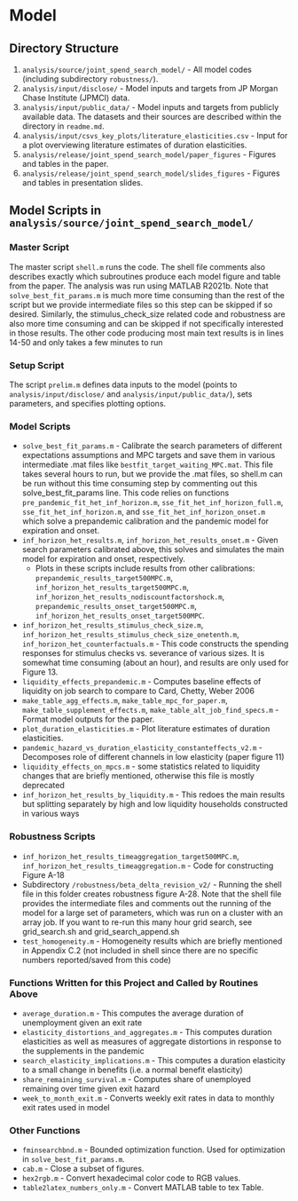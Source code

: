 # Model

## Directory Structure
1. `analysis/source/joint_spend_search_model/` - All model codes (including subdirectory `robustness/`).
2. `analysis/input/disclose/` - Model inputs and targets from JP Morgan Chase Institute (JPMCI) data.
3. `analysis/input/public_data/` - Model inputs and targets from publicly available data. The datasets and their sources are described within the directory in `readme.md`.
4. `analysis/input/csvs_key_plots/literature_elasticities.csv` - Input for a plot overviewing literature estimates of duration elasticities.
5. `analysis/release/joint_spend_search_model/paper_figures` - Figures and tables in the paper.
6. `analysis/release/joint_spend_search_model/slides_figures` - Figures and tables in presentation slides.

## Model Scripts in `analysis/source/joint_spend_search_model/`

### Master Script
The master script `shell.m` runs the code. The shell file comments also describes exactly which subroutines produce each model figure and table from the paper. The analysis was run using MATLAB R2021b. Note that `solve_best_fit_params.m` is much more time consuming than the rest of the script but we provide intermediate files so this step can be skipped if so desired. Similarly, the stimulus_check_size related code and robustness are also more time consuming and can be skipped if not specifically interested in those results. The other code producing most main text results is in lines 14-50 and only takes a few minutes to run

### Setup Script
The script `prelim.m` defines data inputs to the model (points to `analysis/input/disclose/` and `analysis/input/public_data/`), sets parameters, and specifies plotting options.

### Model Scripts
- `solve_best_fit_params.m` - Calibrate the search parameters of different expectations assumptions and MPC targets and save them in various intermediate .mat files like `bestfit_target_waiting_MPC.mat`. This file takes several hours to run, but we provide the .mat files, so shell.m can be run without this time consuming step by commenting out this solve_best_fit_params line. This code relies on functions `pre_pandemic_fit_het_inf_horizon.m`, `sse_fit_het_inf_horizon_full.m`, `sse_fit_het_inf_horizon.m`, and `sse_fit_het_inf_horizon_onset.m` which solve a prepandemic calibration and the pandemic model for expiration and onset. 
- `inf_horizon_het_results.m`, `inf_horizon_het_results_onset.m` - Given search parameters calibrated above, this solves and simulates the main model for expiration and onset, respectively.
    - Plots in these scripts include results from other calibrations: `prepandemic_results_target500MPC.m`, `inf_horizon_het_results_target500MPC.m`, `inf_horizon_het_results_nodiscountfactorshock.m`, `prepandemic_results_onset_target500MPC.m`, `inf_horizon_het_results_onset_target500MPC`.
- `inf_horizon_het_results_stimulus_check_size.m`, `inf_horizon_het_results_stimulus_check_size_onetenth.m`, `inf_horizon_het_counterfactuals.m` - This code constructs the spending responses for stimulus checks vs. severance of various sizes. It is somewhat time consuming (about an hour), and results are only used for Figure 13.
- `liquidity_effects_prepandemic.m` - Computes baseline effects of liquidity on job search to compare to Card, Chetty, Weber 2006
- `make_table_agg_effects.m`, `make_table_mpc_for_paper.m`, `make_table_supplement_effects.m`, `make_table_alt_job_find_specs.m` - Format model outputs for the paper.
- `plot_duration_elasticities.m` - Plot literature estimates of duration elasticities.
- `pandemic_hazard_vs_duration_elasticity_constanteffects_v2.m` - Decomposes role of different channels in low elasticity (paper figure 11)
- `liquidity_effects_on_mpcs.m` - some statistics related to liquidity changes that are briefly mentioned, otherwise this file is mostly deprecated
- `inf_horizon_het_results_by_liquidity.m` - This redoes the main results but splitting separately by high and low liquidity households constructed in various ways

### Robustness Scripts
- `inf_horizon_het_results_timeaggregation_target500MPC.m`, `inf_horizon_het_results_timeaggregation.m` - Code for constructing Figure A-18
- Subdirectory `/robustness/beta_delta_revision_v2/` - Running the shell file in this folder creates robustness figure A-28. Note that the shell file provides the intermediate files and comments out the running of the model for a large set of parameters, which was run on a cluster with an array job. If you want to re-run this many hour grid search, see grid_search.sh and grid_search_append.sh
- `test_homogeneity.m` - Homogeneity results which are briefly mentioned in Appendix C.2 (not included in shell since there are no specific numbers reported/saved from this code)

### Functions Written for this Project and Called by Routines Above
- `average_duration.m` - This computes the average duration of unemployment given an exit rate
- `elasticity_distortions_and_aggregates.m` - This computes duration elasticities as well as measures of aggregate distortions in response to the supplements in the pandemic
- `search_elasticity_implications.m` - This computes a duration elasticity to a small change in benefits (i.e. a normal benefit elasticity)
- `share_remaining_survival.m` - Computes share of unemployed remaining over time given exit hazard
- `week_to_month_exit.m` - Converts weekly exit rates in data to monthly exit rates used in model

### Other Functions
- `fminsearchbnd.m` - Bounded optimization function. Used for optimization in `solve_best_fit_params.m`. 
- `cab.m` - Close a subset of figures.
- `hex2rgb.m` - Convert hexadecimal color code to RGB values.
- `table2latex_numbers_only.m` - Convert MATLAB table to tex Table.

